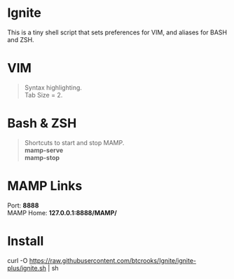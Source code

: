 Ignite
======

This is a tiny shell script that sets preferences for VIM, and aliases for BASH and ZSH.

VIM
===
>Syntax highlighting.  
>Tab Size = 2.  

Bash & ZSH
==========
>Shortcuts to start and stop MAMP.  
>**mamp-serve**  
>**mamp-stop**  

MAMP Links
==========
Port: **8888**  
MAMP Home: **127.0.0.1:8888/MAMP/**

Install
=======
curl -O https://raw.githubusercontent.com/btcrooks/Ignite/ignite-plus/ignite.sh | sh
